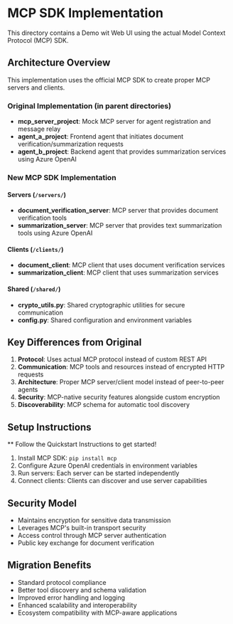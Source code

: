 # MCP SDK Implementation

This directory contains a Demo wit Web UI using the actual Model Context Protocol (MCP) SDK.

## Architecture Overview

This implementation uses the official MCP SDK to create proper MCP servers and clients.

### Original Implementation (in parent directories)
- **mcp_server_project**: Mock MCP server for agent registration and message relay
- **agent_a_project**: Frontend agent that initiates document verification/summarization requests
- **agent_b_project**: Backend agent that provides summarization services using Azure OpenAI

### New MCP SDK Implementation

#### Servers (`/servers/`)
- **document_verification_server**: MCP server that provides document verification tools
- **summarization_server**: MCP server that provides text summarization tools using Azure OpenAI

#### Clients (`/clients/`)
- **document_client**: MCP client that uses document verification services
- **summarization_client**: MCP client that uses summarization services

#### Shared (`/shared/`)
- **crypto_utils.py**: Shared cryptographic utilities for secure communication
- **config.py**: Shared configuration and environment variables

## Key Differences from Original

1. **Protocol**: Uses actual MCP protocol instead of custom REST API
2. **Communication**: MCP tools and resources instead of encrypted HTTP requests
3. **Architecture**: Proper MCP server/client model instead of peer-to-peer agents
4. **Security**: MCP-native security features alongside custom encryption
5. **Discoverability**: MCP schema for automatic tool discovery

## Setup Instructions

** Follow the Quickstart Instructions to get started!

1. Install MCP SDK: `pip install mcp`
2. Configure Azure OpenAI credentials in environment variables
3. Run servers: Each server can be started independently
4. Connect clients: Clients can discover and use server capabilities

## Security Model

- Maintains encryption for sensitive data transmission
- Leverages MCP's built-in transport security
- Access control through MCP server authentication
- Public key exchange for document verification

## Migration Benefits

- Standard protocol compliance
- Better tool discovery and schema validation
- Improved error handling and logging
- Enhanced scalability and interoperability
- Ecosystem compatibility with MCP-aware applications


